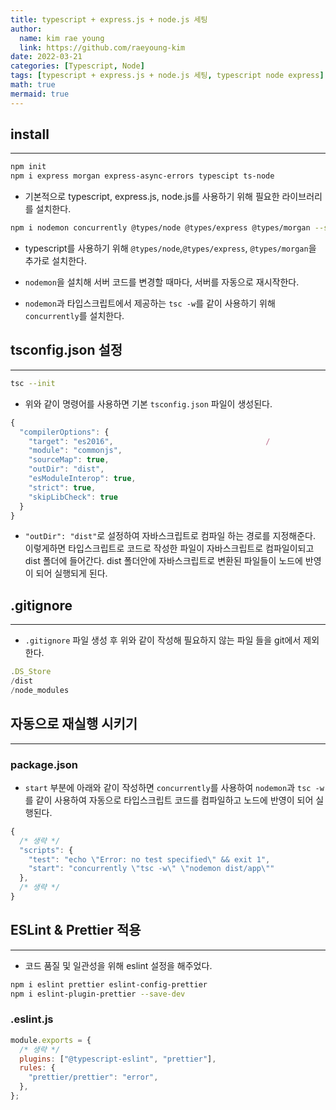 ```yaml
---
title: typescript + express.js + node.js 세팅
author:
  name: kim rae young
  link: https://github.com/raeyoung-kim
date: 2022-03-21
categories: [Typescript, Node]
tags: [typescript + express.js + node.js 세팅, typescript node express]
math: true
mermaid: true
---
```


## install
---
```bash
npm init
npm i express morgan express-async-errors typescipt ts-node
```
- 기본적으로 typescript, express.js, node.js를 사용하기 위해 필요한 라이브러리를 설치한다.

```bash
npm i nodemon concurrently @types/node @types/express @types/morgan --save-dev
```
- typescript를 사용하기 위해 `@types/node`,`@types/express`, `@types/morgan`을 추가로 설치한다.

- `nodemon`을 설치해 서버 코드를 변경할 때마다, 서버를 자동으로 재시작한다.

- `nodemon`과 타입스크립트에서 제공하는 `tsc -w`를 같이 사용하기 위해 `concurrently`를 설치한다.


## **tsconfig.json 설정**
---
```bash
tsc --init
```
- 위와 같이 명령어를 사용하면 기본 `tsconfig.json` 파일이 생성된다.

```jsx
{
  "compilerOptions": {
    "target": "es2016",                                  /
    "module": "commonjs", 
    "sourceMap": true,                               
    "outDir": "dist",                                   
    "esModuleInterop": true,                             
    "strict": true,                                      
    "skipLibCheck": true                                 
  }
}
```
- `"outDir": "dist"`로 설정하여 자바스크립트로 컴파일 하는 경로를 지정해준다. 이렇게하면 타입스크립트로 코드로 작성한 파일이 자바스크립트로 컴파일이되고 dist 폴더에 들어간다. dist 폴더안에 자바스크립트로 변환된 파일들이 노드에 반영이 되어 실행되게 된다.


## .gitignore
---
- `.gitignore` 파일 생성 후 위와 같이 작성해 필요하지 않는 파일 들을 git에서 제외한다.

```jsx
.DS_Store
/dist
/node_modules
```

## 자동으로 재실행 시키기

---

### package.json
- `start` 부분에 아래와 같이 작성하면 `concurrently`를 사용하여 `nodemon`과 `tsc -w`를 같이 사용하여 자동으로 타입스크립트 코드를 컴파일하고 노드에 반영이 되어 실행된다.

```jsx
{
  /* 생략 */
  "scripts": {
    "test": "echo \"Error: no test specified\" && exit 1",
    "start": "concurrently \"tsc -w\" \"nodemon dist/app\""
  },
  /* 생략 */
}
```

## ESLint & Prettier 적용
---
- 코드 품질 및 일관성을 위해 eslint 설정을 해주었다.

```bash
npm i eslint prettier eslint-config-prettier
npm i eslint-plugin-prettier --save-dev
```

### .eslint.js
```javascript
module.exports = {
  /* 생략 */
  plugins: ["@typescript-eslint", "prettier"],
  rules: {
    "prettier/prettier": "error",
  },
};
```
